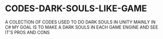 # CODES-DARK-SOULS-LIKE-GAME
A COLECTION OF CODES USED TO DO DARK SOULS IN UNITY
MAINLY IN C#
MY GOAL IS TO MAKE A DARK SOULS IN EACH GAME ENGINE AND SEE IT'S PROS AND CONS

